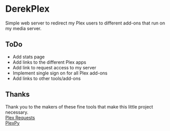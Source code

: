# DerekPlex
Simple web server to redirect my Plex users to different add-ons that run on my media server.

## ToDo
* Add stats page
* Add links to the different Plex apps
* Add link to request access to my server
* Implement single sign on for all Plex add-ons
* Add links to other tools/add-ons

## Thanks
Thank you to the makers of these fine tools that make this little project necessary.  
[Plex Requests](https://github.com/lokenx/plexrequests-meteor)  
[PlexPy](https://github.com/drzoidberg33/plexpy)  
